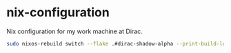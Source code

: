 # nix-configuration

Nix configuration for my work machine at Dirac.

```bash
sudo nixos-rebuild switch --flake .#dirac-shadow-alpha --print-build-logs
```